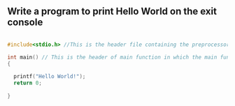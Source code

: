 ## Write a program to print Hello World on the exit console 

```C

#include<stdio.h> //This is the header file containing the preprocessor

int main() // This is the header of main function in which the main function of the console will be defined
{
  
  printf("Hello World!");
  return 0;
  
}
```
